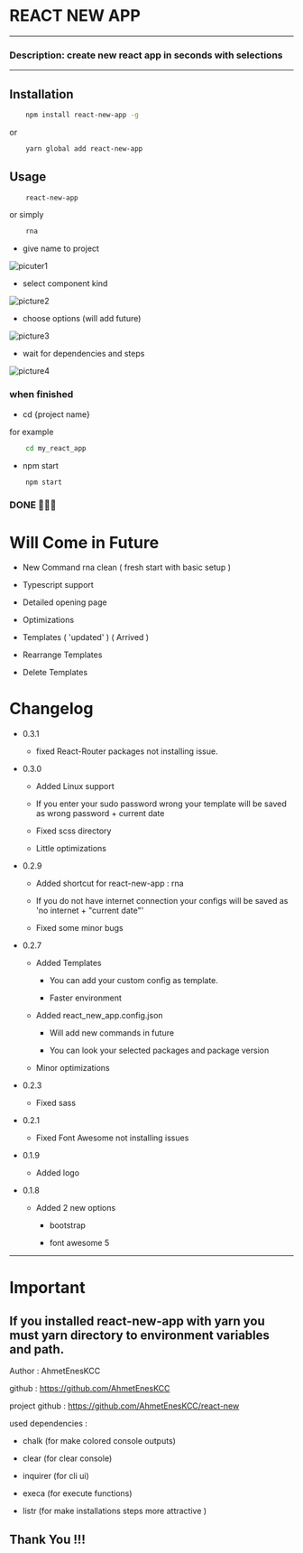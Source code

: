 # REACT NEW APP

---

### Description: create new react app in seconds with selections

---

## Installation

```sh
    npm install react-new-app -g
```

or

```sh
    yarn global add react-new-app
```

## Usage

```sh
    react-new-app
```

or simply

```sh
    rna
```

- give name to project

![picuter1](https://github.com/AhmetEnesKCC/react-new/blob/0.1/images/first.png?raw=true)

- select component kind

![picture2](https://github.com/AhmetEnesKCC/react-new/blob/0.1/images/second.png?raw=true)

- choose options (will add future)

![picture3](https://github.com/AhmetEnesKCC/react-new/blob/0.1/images/third.png?raw=true)

- wait for dependencies and steps

![picture4](https://github.com/AhmetEnesKCC/react-new/blob/0.1/images/forth.png?raw=true)

### when finished

- cd {project name}

for example

```sh
    cd my_react_app
```

- npm start

```sh
    npm start
```

### DONE 🎉🎉🎉

# Will Come in Future

- New Command rna clean ( fresh start with basic setup )

- Typescript support

- Detailed opening page

- Optimizations

- Templates ( 'updated' ) ( Arrived )

- Rearrange Templates

- Delete Templates

# Changelog

- 0.3.1

  - fixed React-Router packages not installing issue.

- 0.3.0

  - Added Linux support

  - If you enter your sudo password wrong your template will be saved as wrong password + current date

  - Fixed scss directory

  - Little optimizations

- 0.2.9

  - Added shortcut for react-new-app : rna

  - If you do not have internet connection your configs will be saved as 'no internet + "current date"'

  - Fixed some minor bugs

- 0.2.7

  - Added Templates

    - You can add your custom config as template.

    - Faster environment

  - Added react_new_app.config.json

    - Will add new commands in future

    - You can look your selected packages and package version

  - Minor optimizations

- 0.2.3

  - Fixed sass

- 0.2.1

  - Fixed Font Awesome not installing issues

- 0.1.9

  - Added logo

- 0.1.8

  - Added 2 new options

    - bootstrap

    - font awesome 5

---

# Important

## If you installed react-new-app with yarn you must yarn directory to environment variables and path.

Author : AhmetEnesKCC

github : https://github.com/AhmetEnesKCC

project github : https://github.com/AhmetEnesKCC/react-new

used dependencies :

- chalk (for make colored console outputs)

- clear (for clear console)

- inquirer (for cli ui)

- execa (for execute functions)

- listr (for make installations steps more attractive )

## Thank You !!!
